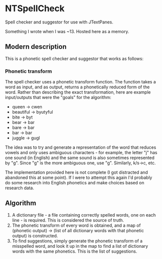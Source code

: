 # NTSpellCheck
Spell checker and suggestor for use with JTextPanes.

Something I wrote when I was ~13. Hosted here as a memory.

## Modern description

This is a phonetic spell checker and suggestor that works as follows:

### Phonetic transform
The spell checker uses a phonetic transform function. The function takes a word as input, and as output, returns a phonetically reduced form of the word. Rather than describing the exact transformation, here are example input/outputs that were the "goals" for the algorithm:

- queen -> cwen
- beautiful -> byutyful
- bite -> byt
- bear -> bar
- bare -> bar
- bar -> bar
- juggle -> gugl

The idea was to try and generate a representation of the word that reduces vowels and only uses ambiguous characters - for example, the letter "j" has one sound (in English) and the same sound is also sometimes represented by "g". Since "g" is the more ambiguous one, use "g". Similarly, k/s->c, etc.

The implementation provided here is not complete (I got distracted and abandoned this at some point). If I were to attempt this again I'd probably do some research into English phonetics and make choices based on research data.

## Algorithm

1. A dictionary file - a file containing correctly spelled words, one on each line - is required. This is considered the source of truth.
2. The phonetic transform of every word is obtained, and a map of (phonetic output) -> (list of all dictionary words with that phonetic output) is constructed.
3. To find suggestions, simply generate the phonetic transform of a misspelled word, and look it up in the map to find a list of dictionary words with the same phonetics. This is the list of suggestions.
